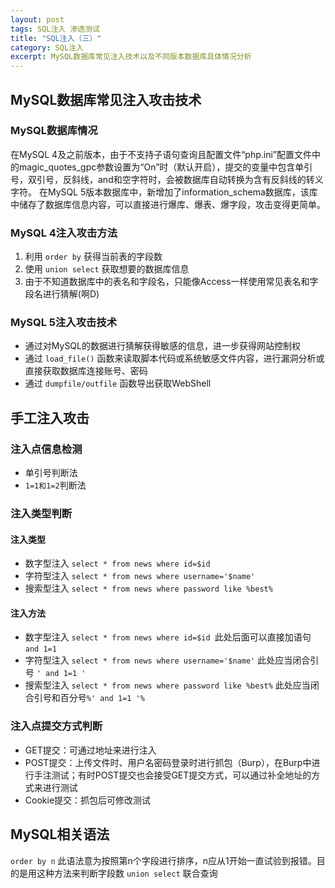 ```yaml
---
layout: post
tags: SQL注入 渗透测试
title: "SQL注入（三）"
category: SQL注入
excerpt: MySQL数据库常见注入技术以及不同版本数据库具体情况分析
---
```


## MySQL数据库常见注入攻击技术

### MySQL数据库情况

在MySQL 4及之前版本，由于不支持子语句查询且配置文件“php.ini”配置文件中的magic_quotes_gpc参数设置为“On”时（默认开启），提交的变量中包含单引号，双引号，反斜线，and和空字符时，会被数据库自动转换为含有反斜线的转义字符。
在MySQL 5版本数据库中，新增加了information_schema数据库，该库中储存了数据库信息内容，可以直接进行爆库、爆表、爆字段，攻击变得更简单。

### MySQL 4注入攻击方法

1. 利用 `order by` 获得当前表的字段数
2. 使用 `union select` 获取想要的数据库信息
3. 由于不知道数据库中的表名和字段名，只能像Access一样使用常见表名和字段名进行猜解(啊D)

### MySQL 5注入攻击技术

* 通过对MySQL的数据进行猜解获得敏感的信息，进一步获得网站控制权
* 通过 `load_file()` 函数来读取脚本代码或系统敏感文件内容，进行漏洞分析或直接获取数据库连接账号、密码
* 通过 `dumpfile/outfile` 函数导出获取WebShell

## 手工注入攻击

### 注入点信息检测

* 单引号判断法
* `1=1和1=2`判断法

### 注入类型判断


#### 注入类型

* 数字型注入 `select * from news where id=$id`
* 字符型注入 `select * from news where username='$name'`
* 搜索型注入 `select * from news where password like %best%`

#### 注入方法

* 数字型注入 `select * from news where id=$id `此处后面可以直接加语句 `and 1=1`
* 字符型注入 `select * from news where username='$name'` 此处应当闭合引号 `' and 1=1 '`
* 搜索型注入 `select * from news where password like %best%` 此处应当闭合引号和百分号`%' and 1=1 '%`

### 注入点提交方式判断

* GET提交：可通过地址来进行注入
* POST提交：上传文件时、用户名密码登录时进行抓包（Burp），在Burp中进行手注测试；有时POST提交也会接受GET提交方式，可以通过补全地址的方式来进行测试
* Cookie提交：抓包后可修改测试


## MySQL相关语法

`order by n` 此语法意为按照第n个字段进行排序，n应从1开始一直试验到报错。目的是用这种方法来判断字段数
`union select` 联合查询
